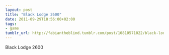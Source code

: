 ```yaml
---
layout: post
title: "Black Lodge 2600"
date: 2011-09-29T18:56:00+02:00
tags:
- game
tumblr_url: http://fabiantheblind.tumblr.com/post/10810571022/black-lodge-2600
---
```

Black Lodge 2600
